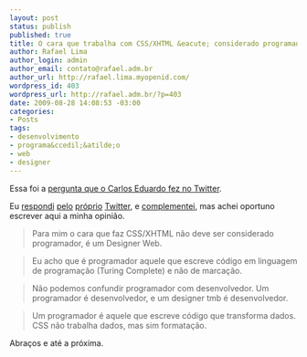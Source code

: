 ```yaml
--- 
layout: post
status: publish
published: true
title: O cara que trabalha com CSS/XHTML &eacute; considerado programador?
author: Rafael Lima
author_login: admin
author_email: contato@rafael.adm.br
author_url: http://rafael.lima.myopenid.com/
wordpress_id: 403
wordpress_url: http://rafael.adm.br/?p=403
date: 2009-08-28 14:08:53 -03:00
categories: 
- Posts
tags: 
- desenvolvimento
- programa&ccedil;&atilde;o
- web
- designer
---
```

Essa foi a <a href="http://twitter.com/egenial/status/3603437277">pergunta que o Carlos Eduardo fez no Twitter</a>.

Eu <a href="http://twitter.com/rafaelp/status/3603462893">respondi</a> <a href="http://twitter.com/egenial/status/3603497452">pelo</a> <a href="http://twitter.com/rafaelp/statuses/3605226229">pr&oacute;prio</a> <a href="http://twitter.com/rafaelp/statuses/3605254171">Twitter</a>, e <a href="http://twitter.com/rafaelp/statuses/3605285009">complementei</a>, mas achei oportuno escrever aqui a minha opini&atilde;o.
<blockquote><span class="status-body"><span class="entry-content">Para mim o cara que faz CSS/XHTML n&atilde;o deve ser considerado programador, &eacute; um Designer Web.</span></span></blockquote>
<blockquote><span class="status-body"><span class="entry-content">Eu acho que &eacute; programador aquele que escreve c&oacute;digo em linguagem de programa&ccedil;&atilde;o (Turing Complete) e n&atilde;o de marca&ccedil;&atilde;o.</span></span></blockquote>
<blockquote><span class="status-body"><span class="entry-content">N&atilde;o podemos confundir programador com desenvolvedor. Um programador &eacute; desenvolvedor,  e um designer tmb &eacute; desenvolvedor.</span></span></blockquote>
<blockquote><span class="status-body"><span class="entry-content">Um programador &eacute; aquele que escreve c&oacute;digo que transforma dados. CSS n&atilde;o trabalha dados, mas sim formata&ccedil;&atilde;o.</span></span></blockquote>
<span class="status-body"><span class="entry-content">Abra&ccedil;os e at&eacute; a pr&oacute;xima.
</span></span>
